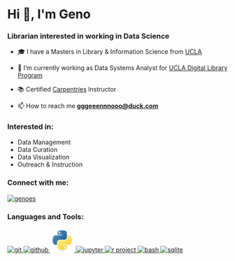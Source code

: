 <h1 align="left">Hi 👋, I'm Geno</h1>
<h3 align="left">Librarian interested in working in Data Science</h3>

- 🎓 I have a Masters in Library & Information Science from [UCLA](https://seis.ucla.edu/)

- 🔭 I’m currently working as Data Systems Analyst for [UCLA Digital Library Program](https://digital.library.ucla.edu/)

- 📚 Certified [Carpentries](https://carpentries.org/) Instructor

- 📫 How to reach me **gggeeennnooo@duck.com**

<h3 align="left">Interested in:</h3>

- Data Management
- Data Curation
- Data Visualization
- Outreach & Instruction

<h3 align="left">Connect with me:</h3>
<p align="left">
<a href="https://linkedin.com/in/genoes" target="blank"><img align="center" src="https://raw.githubusercontent.com/rahuldkjain/github-profile-readme-generator/master/src/images/icons/Social/linked-in-alt.svg" alt="genoes" height="30" width="40" /></a>
</p>

<h3 align="left">Languages and Tools:</h3>
<p align="left"> <a href="https://git-scm.com/" target="_blank" rel="noreferrer"> <img src="https://www.vectorlogo.zone/logos/git-scm/git-scm-icon.svg" alt="git" width="55" height="55"/> </a> <a href="https://www.github.com/" target="_blank" rel="noreferrer"> <img src="https://www.vectorlogo.zone/logos/github/github-icon.svg" alt="github" width="55" height="55"/> </a>  <a href="https://www.python.org" target="_blank" rel="noreferrer"> <img src="https://raw.githubusercontent.com/devicons/devicon/master/icons/python/python-original.svg" alt="python" width="55" height="55"/> </a> <a href="https://jupyter.org/" target="_blank" rel="noreferrer"> <img src="https://www.vectorlogo.zone/logos/jupyter/jupyter-icon.svg" alt="jupyter" width="55" height="55"/> </a> <a href="https://www.r-project.org/" target="_blank" rel="noreferrer"> <img src="https://www.vectorlogo.zone/logos/r-project/r-project-icon.svg" alt="r project" width="55" height="55"/> </a> <a href="https://www.gnu.org/software/bash/" target="_blank" rel="noreferrer"> <img src="https://www.vectorlogo.zone/logos/gnu_bash/gnu_bash-icon.svg" alt="bash" width="55" height="55"/> </a> <a href="https://www.sqlite.org/" target="_blank" rel="noreferrer"> <img src="https://www.vectorlogo.zone/logos/sqlite/sqlite-icon.svg" alt="sqlite" width="55" height="55"/> </a> </p>
